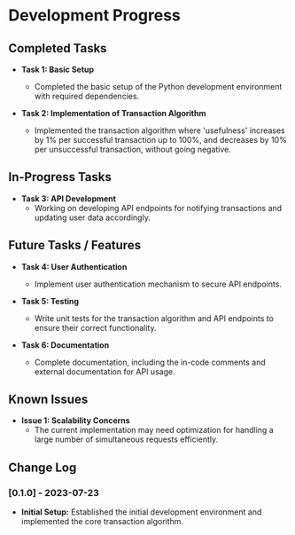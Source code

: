 # Development Progress

## Completed Tasks

- **Task 1: Basic Setup**
  - Completed the basic setup of the Python development environment with required dependencies.
  
- **Task 2: Implementation of Transaction Algorithm**
  - Implemented the transaction algorithm where 'usefulness' increases by 1% per successful transaction up to 100%, and decreases by 10% per unsuccessful transaction, without going negative.

## In-Progress Tasks

- **Task 3: API Development**
  - Working on developing API endpoints for notifying transactions and updating user data accordingly.

## Future Tasks / Features

- **Task 4: User Authentication**
  - Implement user authentication mechanism to secure API endpoints.
  
- **Task 5: Testing**
  - Write unit tests for the transaction algorithm and API endpoints to ensure their correct functionality.
  
- **Task 6: Documentation**
  - Complete documentation, including the in-code comments and external documentation for API usage.

## Known Issues

- **Issue 1: Scalability Concerns**
  - The current implementation may need optimization for handling a large number of simultaneous requests efficiently.

## Change Log

### [0.1.0] - 2023-07-23

- **Initial Setup:** Established the initial development environment and implemented the core transaction algorithm.
